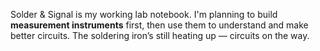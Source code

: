Solder &amp; Signal is my working lab notebook. I'm planning to build **measurement instruments** first, then use them to understand and make better circuits. 
The soldering iron’s still heating up — circuits on the way.
